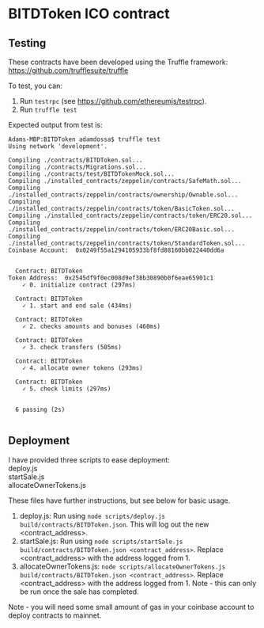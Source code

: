 # BITDToken ICO contract
## Testing

These contracts have been developed using the Truffle framework:  
https://github.com/trufflesuite/truffle

To test, you can:

1. Run `testrpc` (see https://github.com/ethereumjs/testrpc).
1. Run `truffle test`

Expected output from test is:
```
Adams-MBP:BITDToken adamdossa$ truffle test
Using network 'development'.

Compiling ./contracts/BITDToken.sol...
Compiling ./contracts/Migrations.sol...
Compiling ./contracts/test/BITDTokenMock.sol...
Compiling ./installed_contracts/zeppelin/contracts/SafeMath.sol...
Compiling ./installed_contracts/zeppelin/contracts/ownership/Ownable.sol...
Compiling ./installed_contracts/zeppelin/contracts/token/BasicToken.sol...
Compiling ./installed_contracts/zeppelin/contracts/token/ERC20.sol...
Compiling ./installed_contracts/zeppelin/contracts/token/ERC20Basic.sol...
Compiling ./installed_contracts/zeppelin/contracts/token/StandardToken.sol...
Coinbase Account:  0x0249f55a1294105933bf8fd88160bb022440dd6a


  Contract: BITDToken
Token Address:  0x2545df9f0ec008d9ef38b30890b0f6eae65901c1
    ✓ 0. initialize contract (297ms)

  Contract: BITDToken
    ✓ 1. start and end sale (434ms)

  Contract: BITDToken
    ✓ 2. checks amounts and bonuses (460ms)

  Contract: BITDToken
    ✓ 3. check transfers (505ms)

  Contract: BITDToken
    ✓ 4. allocate owner tokens (293ms)

  Contract: BITDToken
    ✓ 5. check limits (297ms)


  6 passing (2s)


```

## Deployment

I have provided three scripts to ease deployment:  
deploy.js  
startSale.js  
allocateOwnerTokens.js

These files have further instructions, but see below for basic usage.

1. deploy.js: Run using `node scripts/deploy.js build/contracts/BITDToken.json`. This will log out the new <contract_address>.
1. startSale.js: Run using `node scripts/startSale.js build/contracts/BITDToken.json <contract_address>`. Replace <contract_address> with the address logged from 1.
1. allocateOwnerTokens.js: `node scripts/allocateOwnerTokens.js build/contracts/BITDToken.json <contract_address>`. Replace <contract_address> with the address logged from 1. Note - this can only be run once the sale has completed.

Note - you will need some small amount of gas in your coinbase account to deploy contracts to mainnet.
